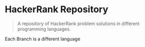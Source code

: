 # HackerRank Repository 
> A repository of HackerRank problem solutions in different programming languages.

Each Branch is a different language
